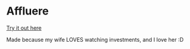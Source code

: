 # Affluere

[Try it out here](https://jw-develop.github.io/affluere/)

Made because my wife LOVES watching investments, and I love her :D

